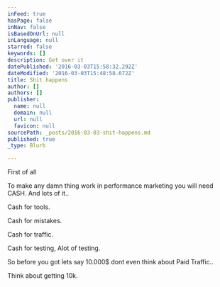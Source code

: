 ```yaml
---
inFeed: true
hasPage: false
inNav: false
isBasedOnUrl: null
inLanguage: null
starred: false
keywords: []
description: Get over it
datePublished: '2016-03-03T15:58:32.292Z'
dateModified: '2016-03-03T15:48:58.672Z'
title: Shit happens
author: []
authors: []
publisher:
  name: null
  domain: null
  url: null
  favicon: null
sourcePath: _posts/2016-03-03-shit-happens.md
published: true
_type: Blurb

---
```

First of all

To make any damn thing work in performance marketing you will need CASH. And lots of it.. 

Cash for tools.

Cash for mistakes.

Cash for traffic.

Cash for testing, Alot of testing.

So before you got lets say 10.000$ dont even think about Paid Traffic..

Think about getting 10k.